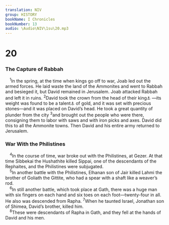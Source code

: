 ```yaml
---
translation: NIV
group: HISTORY
bookName: I Chronicles 
bookNumber: 13
audio: \Audio\NIV\1su\20.mp3
---
```


<div class="title"><h1>20</h1><h3>The Capture of Rabbah </h3></div>
<span class="verse 1su_20_1"> <sup>1</sup>In the spring, at the time when kings go off to war, Joab led out the armed forces. He laid waste the land of the Ammonites and went to Rabbah and besieged it, but David remained in Jerusalem. Joab attacked Rabbah and left it in ruins. </span>
<span class="verse 1su_20_2"><sup>2</sup>David took the crown from the head of their king<a data-toggle="tooltip" data-placement="bottom" title="Or of Milkom, that is, Molek">⚓</a> —its weight was found to be a talent<a data-toggle="tooltip" data-placement="bottom" title="That is, about 75 pounds or about 34 kilograms">⚓</a> of gold, and it was set with precious stones—and it was placed on David’s head. He took a great quantity of plunder from the city </span>
<span class="verse 1su_20_3"><sup>3</sup>and brought out the people who were there, consigning them to labor with saws and with iron picks and axes. David did this to all the Ammonite towns. Then David and his entire army returned to Jerusalem. <br/></span>
<div class="title"><h3>War With the Philistines </h3></div>
<span class="verse 1su_20_4"> <sup>4</sup>In the course of time, war broke out with the Philistines, at Gezer. At that time Sibbekai the Hushathite killed Sippai, one of the descendants of the Rephaites, and the Philistines were subjugated. <br/></span>
<span class="verse 1su_20_5"> <sup>5</sup>In another battle with the Philistines, Elhanan son of Jair killed Lahmi the brother of Goliath the Gittite, who had a spear with a shaft like a weaver’s rod. <br/></span>
<span class="verse 1su_20_6"> <sup>6</sup>In still another battle, which took place at Gath, there was a huge man with six fingers on each hand and six toes on each foot—twenty-four in all. He also was descended from Rapha. </span>
<span class="verse 1su_20_7"><sup>7</sup>When he taunted Israel, Jonathan son of Shimea, David’s brother, killed him. <br/></span>
<span class="verse 1su_20_8"> <sup>8</sup>These were descendants of Rapha in Gath, and they fell at the hands of David and his men. <br/></span>
